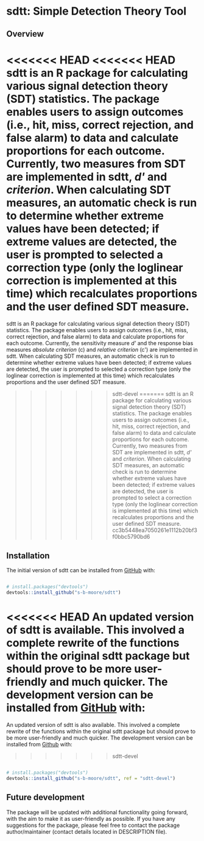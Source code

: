 # sdtt: Simple Detection Theory Tool

## Overview
<<<<<<< HEAD
<<<<<<< HEAD
sdtt is an R package for calculating various signal detection theory (SDT) statistics. The package enables users to assign outcomes (i.e., hit, miss, correct rejection, and false alarm) to data and calculate proportions for each outcome. Currently, two measures from SDT are implemented in sdtt, *d'* and *criterion*. When calculating SDT measures, an automatic check is run to determine whether extreme values have been detected; if extreme values are detected, the user is prompted to selected a correction type (only the loglinear correction is implemented at this time) which recalculates proportions and the user defined SDT measure.
=======
sdtt is an R package for calculating various signal detection theory (SDT) statistics. The package enables users to assign outcomes (i.e., hit, miss, correct rejection, and false alarm) to data and calculate proportions for each outcome. Currently, the sensitivity measure *d'* and the response bias measures *absolute criterion* (c) and *relative criterion* (c') are implemented in sdtt. When calculating SDT measures, an automatic check is run to determine whether extreme values have been detected; if extreme values are detected, the user is prompted to selected a correction type (only the loglinear correction is implemented at this time) which recalculates proportions and the user defined SDT measure.
>>>>>>> sdtt-devel
=======
sdtt is an R package for calculating various signal detection theory (SDT) statistics. The package enables users to assign outcomes (i.e., hit, miss, correct rejection, and false alarm) to data and calculate proportions for each outcome. Currently, two measures from SDT are implemented in sdtt, *d'* and *criterion*. When calculating SDT measures, an automatic check is run to determine whether extreme values have been detected; if extreme values are detected, the user is prompted to select a correction type (only the loglinear correction is implemented at this time) which recalculates proportions and the user defined SDT measure.
>>>>>>> cc3b5448ea7050261e1112b20bf3f0bbc5790bd6

## Installation
The initial version of sdtt can be installed from [GitHub](github.com) with:

``` r

# install.packages("devtools")
devtools::install_github("s-b-moore/sdtt")
```

<<<<<<< HEAD
An updated version of sdtt is available. This involved a complete rewrite of the functions within the original sdtt package but should prove to be more user-friendly and much quicker. The development version can be installed from [GitHub](github.com) with:
=======
An updated version of sdtt is also available. This involved a complete rewrite of the functions within the original sdtt package but should prove to be more user-friendly and much quicker. The development version can be installed from [Github](github.com) with:
>>>>>>> sdtt-devel

``` r

# install.packages("devtools")
devtools::install_github("s-b-moore/sdtt", ref = "sdtt-devel")
```

## Future development
The package will be updated with additional functionality going forward, with the aim to make it as user-friendly as possible. If you have any suggestions for the package, please feel free to contact the package author/maintainer (contact details located in DESCRIPTION file).
